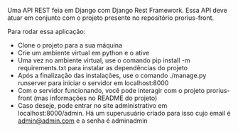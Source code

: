 Uma API REST feia em Django com Django Rest Framework.
Essa API deve atuar em conjunto com o projeto presente no repositório prorius-front.

Para rodar essa aplicação:
- Clone o projeto para a sua máquina
- Crie um ambiente virtual em python e o ative
- Uma vez no ambiente virtual, use o comando pip install -m requirements.txt para instalar as dependências do projeto
- Após a finalização das instalações, use o comando ./manage.py runserver para iniciar o servidor em localhost:8000
- Com o servidor funcionando, você pode interagir com o projeto prorius-front (mas informações no README do projeto)
- Caso deseje, pode entrar no site administrativo em localhost:8000/admin. Há um superusuário criado para isso cujo email é admin@admin.com e a senha é adminadmin